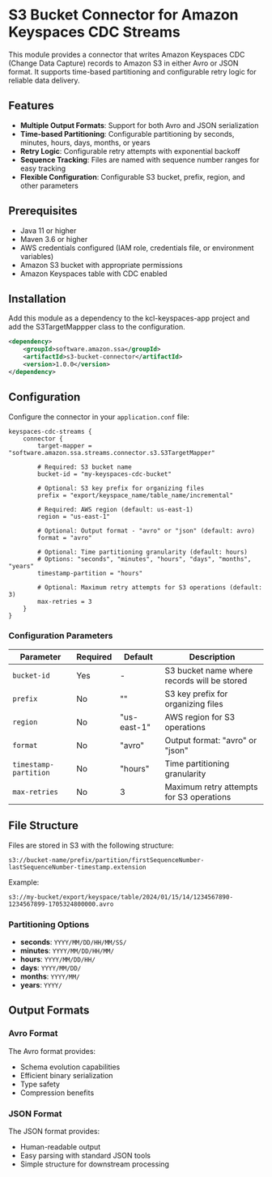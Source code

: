 # S3 Bucket Connector for Amazon Keyspaces CDC Streams

This module provides a connector that writes Amazon Keyspaces CDC (Change Data Capture) records to Amazon S3 in either Avro or JSON format. It supports time-based partitioning and configurable retry logic for reliable data delivery.

## Features

- **Multiple Output Formats**: Support for both Avro and JSON serialization
- **Time-based Partitioning**: Configurable partitioning by seconds, minutes, hours, days, months, or years
- **Retry Logic**: Configurable retry attempts with exponential backoff
- **Sequence Tracking**: Files are named with sequence number ranges for easy tracking
- **Flexible Configuration**: Configurable S3 bucket, prefix, region, and other parameters

## Prerequisites

- Java 11 or higher
- Maven 3.6 or higher
- AWS credentials configured (IAM role, credentials file, or environment variables)
- Amazon S3 bucket with appropriate permissions
- Amazon Keyspaces table with CDC enabled

## Installation

Add this module as a dependency to the kcl-keyspaces-app project and add the S3TargetMappper class to the configuration. 

```xml
<dependency>
    <groupId>software.amazon.ssa</groupId>
    <artifactId>s3-bucket-connector</artifactId>
    <version>1.0.0</version>
</dependency>
```

## Configuration

Configure the connector in your `application.conf` file:

```hocon
keyspaces-cdc-streams {
    connector {
        target-mapper = "software.amazon.ssa.streams.connector.s3.S3TargetMapper"
        
        # Required: S3 bucket name
        bucket-id = "my-keyspaces-cdc-bucket"
        
        # Optional: S3 key prefix for organizing files
        prefix = "export/keyspace_name/table_name/incremental"
        
        # Required: AWS region (default: us-east-1)
        region = "us-east-1"
        
        # Optional: Output format - "avro" or "json" (default: avro)
        format = "avro"
        
        # Optional: Time partitioning granularity (default: hours)
        # Options: "seconds", "minutes", "hours", "days", "months", "years"
        timestamp-partition = "hours"
        
        # Optional: Maximum retry attempts for S3 operations (default: 3)
        max-retries = 3
    }
}
```

### Configuration Parameters

| Parameter | Required | Default | Description |
|-----------|----------|---------|-------------|
| `bucket-id` | Yes | - | S3 bucket name where records will be stored |
| `prefix` | No | "" | S3 key prefix for organizing files |
| `region` | No | "us-east-1" | AWS region for S3 operations |
| `format` | No | "avro" | Output format: "avro" or "json" |
| `timestamp-partition` | No | "hours" | Time partitioning granularity |
| `max-retries` | No | 3 | Maximum retry attempts for S3 operations |

## File Structure

Files are stored in S3 with the following structure:

```
s3://bucket-name/prefix/partition/firstSequenceNumber-lastSequenceNumber-timestamp.extension
```

Example:
```
s3://my-bucket/export/keyspace/table/2024/01/15/14/1234567890-1234567899-1705324800000.avro
```

### Partitioning Options

- **seconds**: `YYYY/MM/DD/HH/MM/SS/`
- **minutes**: `YYYY/MM/DD/HH/MM/`
- **hours**: `YYYY/MM/DD/HH/`
- **days**: `YYYY/MM/DD/`
- **months**: `YYYY/MM/`
- **years**: `YYYY/`

## Output Formats

### Avro Format

The Avro format provides:
- Schema evolution capabilities
- Efficient binary serialization
- Type safety
- Compression benefits

### JSON Format

The JSON format provides:
- Human-readable output
- Easy parsing with standard JSON tools
- Simple structure for downstream processing

#
